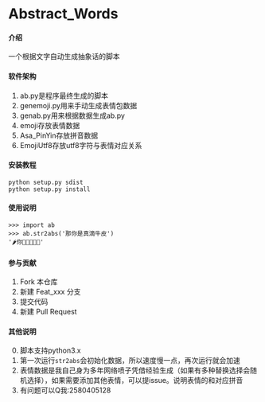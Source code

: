 # Abstract_Words

#### 介绍
一个根据文字自动生成抽象话的脚本

#### 软件架构

1. ab.py是程序最终生成的脚本
2. genemoji.py用来手动生成表情包数据
3. genab.py用来根据数据生成ab.py
4. emoji存放表情数据
5. Asa_PinYin存放拼音数据
6. EmojiUtf8存放utf8字符与表情对应关系

#### 安装教程

```
python setup.py sdist
python setup.py install
```

#### 使用说明

```
>>> import ab
>>> ab.str2abs('那你是真滴牛皮')
'🌶你💩💉💦🐮🍺'
```

#### 参与贡献

1.  Fork 本仓库
2.  新建 Feat_xxx 分支
3.  提交代码
4.  新建 Pull Request

#### 其他说明

0. 脚本支持python3.x
1. 第一次运行```str2abs```会初始化数据，所以速度慢一点，再次运行就会加速
2. 表情数据是我自己身为多年网络喷子凭借经验生成（如果有多种替换选择会随机选择），如果需要添加其他表情，可以提issue。说明表情的和对应拼音
3. 有问题可以Q我:2580405128
